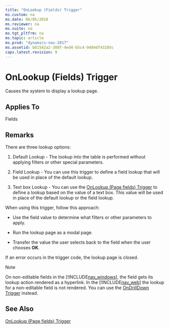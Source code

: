 ```yaml
---
title: "OnLookup (Fields) Trigger"
ms.custom: na
ms.date: 06/05/2016
ms.reviewer: na
ms.suite: na
ms.tgt_pltfrm: na
ms.topic: article
ms.prod: "dynamics-nav-2017"
ms.assetid: b81542a2-308f-4ed4-b5c4-9484df43285c
caps.latest.revision: 9
---
```

# OnLookup (Fields) Trigger
Causes the system to display a lookup page.  
  
## Applies To  
 Fields  
  
## Remarks  
 There are three lookup options:  
  
1.  Default Lookup - The lookup into the table is performed without applying filters or other special parameters.  
  
2.  Field Lookup - You can use this trigger to define a field lookup that will be used in place of the default lookup.  
  
3.  Text box Lookup - You can use the [OnLookup \(Page fields\) Trigger](OnLookup--Page-fields--Trigger.md) to define a lookup based on the value of a text box. This value will be used in place of the default lookup or the field lookup.  
  
 When using this trigger, follow this approach:  
  
-   Use the field value to determine what filters or other parameters to apply.  
  
-   Run the lookup page as a modal page.  
  
-   Transfer the value the user selects back to the field when the user chooses **OK**.  
  
 If an error occurs in the trigger code, the lookup page is closed.  
  
> [!NOTE]  
>  On non-editable fields in the [!INCLUDE[nav_windows](includes/nav_windows_md.md)], the field gets its lookup action rendered as a hyperlink. In the [!INCLUDE[nav_web](includes/nav_web_md.md)] the lookup for a non-editable field is not rendered. You can use the [OnDrillDown Trigger](OnDrillDown-Trigger.md) instead.  
  
## See Also  
 [OnLookup \(Page fields\) Trigger](OnLookup--Page-fields--Trigger.md)